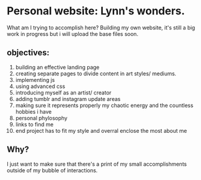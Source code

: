 # Personal website: Lynn's wonders.
What am I trying to accomplish here?
Building my own website, it's still a big work in progress but i will upload the base files soon.
## objectives:
1. building an effective landing page
2. creating separate pages to divide content in art styles/ mediums.
3. implementing js
4. using advanced css
5. introducing myself as an artist/ creator
6. adding tumblr and instagram update areas
7. making sure it represents properly my chaotic energy and the countless hobbies i have
8. personal phylosophy
9. links to find me
10. end project has to fit my style and overral enclose the most about me

## Why?
I just want to make sure that there's a print of my small accomplishments outside of my bubble of interactions.

